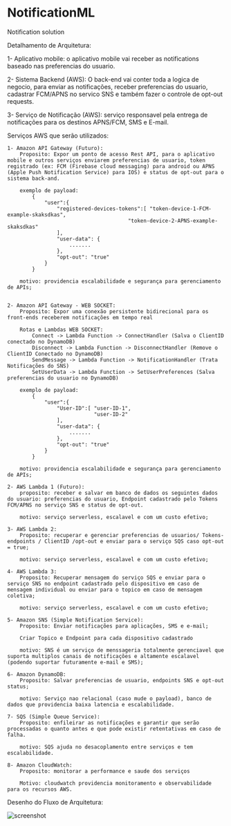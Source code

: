 # NotificationML
Notification solution

Detalhamento de Arquitetura:

1- Aplicativo mobile: o aplicativo mobile vai receber as notifications baseado nas preferencias
do usuario.

2- Sistema Backend (AWS): O back-end vai conter toda a logica de negocio, para enviar as notificações, receber preferencias do usuario, cadastrar FCM/APNS no servico SNS e também fazer o controle de opt-out requests.

3- Serviço de Notificação (AWS): serviço responsavel pela entrega de notificações para os destinos APNS/FCM, SMS e E-mail.


Serviços AWS que serão utilizados:

    1- Amazon API Gateway (Futuro):
        Proposito: Expor um ponto de acesso Rest API, para o aplicativo mobile e outros serviços enviarem preferencias de usuario, token registrado (ex: FCM (Firebase cloud messaging) para android ou APNS (Apple Push Notification Service) para IOS) e status de opt-out para o sistema back-and.

        exemplo de payload:
            {
                "user":{
                    "registered-devices-tokens":[ "token-device-1-FCM-example-skaksdkas",
                                           "token-device-2-APNS-example-skaksdkas"
                    ],
                    "user-data": {
                        .......
                    },
                    "opt-out": "true"
                }
            }

        motivo: providencia escalabilidade e segurança para gerenciamento de APIs;


    2- Amazon API Gateway - WEB SOCKET:
        Proposito: Expor uma conexão persistente bidirecional para os front-ends receberem notificações em tempo real

        Rotas e Lambdas WEB SOCKET: 
            Connect -> Lambda Function -> ConnectHandler (Salva o ClientID conectado no DynamoDB)
            Disconnect -> Lambda Function -> DisconnectHandler (Remove o ClientID Conectado no DynamoDB)
            SendMessage -> Lambda Function -> NotificationHandler (Trata Notificações do SNS)
            SetUserData -> Lambda Function -> SetUserPreferences (Salva preferencias do usuario no DynamoDB)

        exemplo de payload:
            {
                "user":{
                    "User-ID":[ "user-ID-1",
                                "user-ID-2"
                    ],
                    "user-data": {
                        .......
                    },
                    "opt-out": "true"
                }
            }

        motivo: providencia escalabilidade e segurança para gerenciamento de APIs;

    2- AWS Lambda 1 (Futuro): 
        proposito: receber e salvar em banco de dados os seguintes dados do usuario: preferencias do usuario, Endpoint cadastrado pelo Tokens FCM/APNS no serviço SNS e status de opt-out.

        motivo: serviço serverless, escalavel e com um custo efetivo;

    3- AWS Lambda 2: 
        Proposito: recuperar e gerenciar preferencias de usuarios/ Tokens-endpoints / ClientID /opt-out e enviar para o serviço SQS caso opt-out = true;

        motivo: serviço serverless, escalavel e com um custo efetivo;

    4- AWS Lambda 3: 
        Proposito: Recuperar mensagem do serviço SQS e enviar para o serviço SNS no endpoint cadastrado pelo dispositivo em caso de mensagem individual ou enviar para o topico em caso de mensagem coletiva;

        motivo: serviço serverless, escalavel e com um custo efetivo;

    5- Amazon SNS (Simple Notification Service):
        Proposito: Enviar notificações para aplicações, SMS e e-mail;

        Criar Topico e Endpoint para cada dispositivo cadastrado

        motivo: SNS é um serviço de menssageria totalmente gerenciavel que suporta multiplos canais de notificações e altamente escalavel (podendo suportar futuramente e-mail e SMS);

    6- Amazon DynamoDB:
        Proposito: Salvar preferencias de usuario, endpoints SNS e opt-out status;

        motivo: Serviço nao relacional (caso mude o payload), banco de dados que providencia baixa latencia e escalabilidade.

    7- SQS (Simple Queue Service):
        Proposito: enfileirar as notificações e garantir que serão processadas o quanto antes e que pode existir retentativas em caso de falha.

        motivo: SQS ajuda no desacoplamento entre serviços e tem escalabilidade.

    8- Amazon CloudWatch:
        Proposito: monitorar a performance e saude dos serviços

        Motivo: cloudwatch providencia monitoramento e observabilidade para os recursos AWS.


Desenho do Fluxo de Arquitetura:

![screenshot](https://github.com/DiegoBarney/NotificationML/blob/feature/notification/Diagrama-NotificationML.png?raw=true)